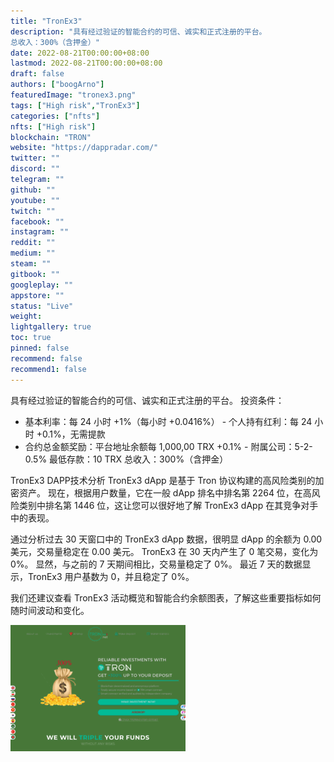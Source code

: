```yaml
---
title: "TronEx3"
description: "具有经过验证的智能合约的可信、诚实和正式注册的平台。
总收入：300%（含押金）"
date: 2022-08-21T00:00:00+08:00
lastmod: 2022-08-21T00:00:00+08:00
draft: false
authors: ["boogArno"]
featuredImage: "tronex3.png"
tags: ["High risk","TronEx3"]
categories: ["nfts"]
nfts: ["High risk"]
blockchain: "TRON"
website: "https://dappradar.com/"
twitter: ""
discord: ""
telegram: ""
github: ""
youtube: ""
twitch: ""
facebook: ""
instagram: ""
reddit: ""
medium: ""
steam: ""
gitbook: ""
googleplay: ""
appstore: ""
status: "Live"
weight: 
lightgallery: true
toc: true
pinned: false
recommend: false
recommend1: false
---
```

具有经过验证的智能合约的可信、诚实和正式注册的平台。 投资条件：
- 基本利率：每 24 小时 +1%（每小时 +0.0416%） - 个人持有红利：每 24 小时 +0.1%，无需提款
- 合约总金额奖励：平台地址余额每 1,000,00 TRX +0.1% - 附属公司：5-2-0.5%
最低存款：10 TRX
总收入：300%（含押金）

TronEx3 DAPP技术分析
TronEx3 dApp 是基于 Tron 协议构建的高风险类别的加密资产。 现在，根据用户数量，它在一般 dApp 排名中排名第 2264 位，在高风险类别中排名第 1446 位，这让您可以很好地了解 TronEx3 dApp 在其竞争对手中的表现。

通过分析过去 30 天窗口中的 TronEx3 dApp 数据，很明显 dApp 的余额为 0.00 美元，交易量稳定在 0.00 美元。 TronEx3 在 30 天内产生了 0 笔交易，变化为 0%。 显然，与之前的 7 天期间相比，交易量稳定了 0%。 最近 7 天的数据显示，TronEx3 用户基数为 0，并且稳定了 0%。

我们还建议查看 TronEx3 活动概览和智能合约余额图表，了解这些重要指标如何随时间波动和变化。

![tronex3](tronex3.webp)



